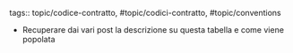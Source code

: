 tags:: topic/codice-contratto, #topic/codici-contratto, #topic/conventions

- Recuperare dai vari post la descrizione su questa tabella e come viene popolata